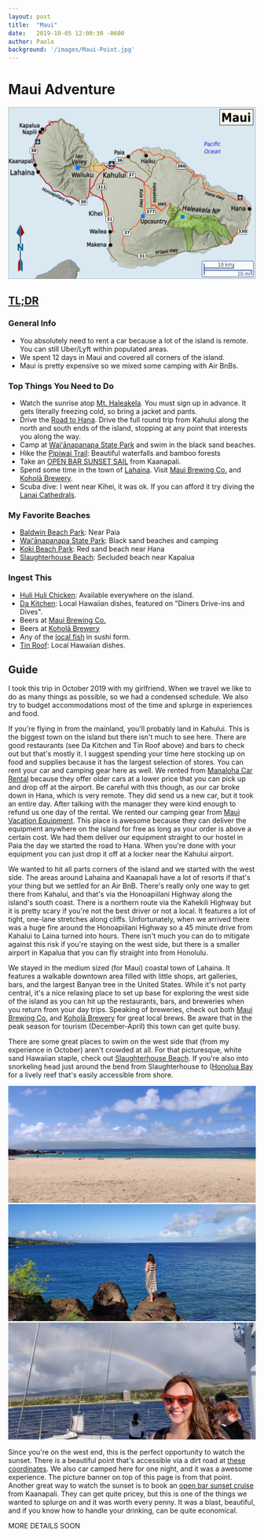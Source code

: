```yaml
---
layout: post
title:  "Maui"
date:   2019-10-05 12:00:30 -0600
author: Paolo
background: '/images/Maui-Point.jpg' 
---
```


# Maui Adventure

<img src="/images/maui-map.png" class="img-fluid" alt="https://commons.wikimedia.org/wiki/File:Maui_region_map_EN.png">

## <ins>TL;DR<ins>

### General Info
- You absolutely need to rent a car because a lot of the island is remote. You can still Uber/Lyft within populated areas.
- We spent 12 days in Maui and covered all corners of the island.
- Maui is pretty expensive so we mixed some camping with Air BnBs.

### Top Things You Need to Do
- Watch the sunrise atop [Mt. Haleakela](https://www.nps.gov/hale/planyourvisit/sunrise-and-sunset.htm). You must sign up in advance. It gets literally freezing cold, so bring a jacket and pants.
- Drive the [Road to Hana](https://roadtohana.com/). Drive the full round trip from Kahului along the north and south ends of the island, stopping at any point that interests you along the way.
- Camp at [Waiʻānapanapa State Park](https://www.google.com/search?q=wainapana+state+park&rlz=1C1CHBF_enUS878US878&oq=wainapana+state+park&aqs=chrome..69i57j0l7.5449j0j1&sourceid=chrome&ie=UTF-8) and swim in the black sand beaches.
- Hike the [Pipiwai Trail](https://www.google.com/search?q=pipiwai+trail&rlz=1C1CHBF_enUS878US878&oq=pip&aqs=chrome.1.69i57j0l2j46l2j0l3.2742j0j9&sourceid=chrome&ie=UTF-8): Beautiful waterfalls and bamboo forests
- Take an [OPEN BAR SUNSET SAIL](https://teralani.net/Maui-Sunset-Sail/original.htm) from Kaanapali.
- Spend some time in the town of [Lahaina](https://www.google.com/search?gs_ssp=eJzj4tDP1TcoNsgqNmD0Ys9JzEjMzEsEADcaBd4&q=lahaina&rlz=1C1CHBF_enUS878US878&oq=Lah&aqs=chrome.1.69i57j46j0l2j46j0l2.3265j0j1&sourceid=chrome&ie=UTF-8). Visit [Maui Brewing Co.](https://www.mbcrestaurants.com/lahaina/) and [Koholā Brewery](https://www.koholabrewery.com/).
- Scuba dive: I went near Kihei, it was ok. If you can afford it try diving the [Lanai Cathedrals](https://www.google.com/search?rlz=1C1CHBF_enUS878US878&sxsrf=ALeKk03Y48I7WcvFCsdn48Qhfu3UZm5x7w%3A1589685181845&ei=vavAXv6VM830tAaprbboDA&q=lanai+cathedrals&oq=lanai+cath&gs_lcp=CgZwc3ktYWIQAxgAMgIIADIECAAQQzICCAAyAggAMgIIADICCAAyAggAOgQIIxAnOgUIABCRAjoFCAAQgwE6BwgAEBQQhwJQtxpYqCxg-DVoAHAAeACAAdoHiAGkEZIBCTcuMS41LTEuMZgBAKABAaoBB2d3cy13aXo&sclient=psy-ab).

### My Favorite Beaches
- [Baldwin Beach Park](https://www.google.com/search?rlz=1C1CHBF_enUS878US878&sxsrf=ALeKk00TMToICjL_0w6KwyjGX2ZqSmiMmQ%3A1589684717708&ei=7anAXpnkKsLItQa20qngAg&q=baldwin+beach+park&oq=baldwin+beach+park&gs_lcp=CgZwc3ktYWIQAzICCAAyAggAMgIIADICCAAyAggAMgIIADIGCAAQFhAeMgYIABAWEB4yBggAEBYQHjIGCAAQFhAeOgQIABBHOgcIABAUEIcCOgQIABBDUPAiWLEnYNYoaABwAXgAgAFjiAGfA5IBATWYAQCgAQGqAQdnd3Mtd2l6&sclient=psy-ab&ved=0ahUKEwjZjp2H9bnpAhVCZM0KHTZpCiwQ4dUDCAw&uact=5): Near Paia
- [Waiʻānapanapa State Park](https://www.google.com/search?q=wainapana+state+park&rlz=1C1CHBF_enUS878US878&oq=wainapana+state+park&aqs=chrome..69i57j0l7.5449j0j1&sourceid=chrome&ie=UTF-8): Black sand beaches and camping
- [Koki Beach Park](https://www.google.com/search?rlz=1C1CHBF_enUS878US878&sxsrf=ALeKk027nuk3gSloZ-pL2lZYIlrYYPE5pA%3A1589684724167&ei=9KnAXqjkCcrbtAaM-5q4CA&q=koki+beach+park&oq=koki+beach+park&gs_lcp=CgZwc3ktYWIQAzICCAAyAggAMgIIADIECAAQHjIECAAQHjoGCAAQBxAeULfQAVjv1AFg-9YBaABwAHgAgAF2iAHiApIBAzMuMZgBAKABAaoBB2d3cy13aXo&sclient=psy-ab&ved=0ahUKEwiorqeK9bnpAhXKLc0KHYy9BocQ4dUDCAw&uact=5): Red sand beach near Hana
- [Slaughterhouse Beach](https://www.google.com/search?rlz=1C1CHBF_enUS878US878&sxsrf=ALeKk01K62iuTYqhJa3DNDngwCpAn335bg%3A1589684752911&ei=EKrAXtv_NsO5tQa245O4Bg&q=slaughterhouse+beach&oq=sl&gs_lcp=CgZwc3ktYWIQAxgAMgQIIxAnMgQIIxAnMgUIABCRAjIECAAQQzIECAAQQzIECAAQQzIHCAAQgwEQQzIECAAQQzICCAAyAggAOgUIABCDAVDKvQFYzr4BYOHKAWgAcAB4AIABuAGIAeUCkgEDMC4ymAEAoAEBqgEHZ3dzLXdpeg&sclient=psy-ab): Secluded beach near Kapalua

### Ingest This
- [Huli Huli Chicken](https://www.google.com/search?q=huli+huli+chicken&rlz=1C1CHBF_enUS878US878&oq=huli+huli&aqs=chrome.0.0j46j69i57j0l5.2114j0j1&sourceid=chrome&ie=UTF-8): Available everywhere on the island.
- [Da Kitchen](https://dakitchen.com/): Local Hawaiian dishes, featured on "Diners Drive-ins and Dives".
- Beers at [Maui Brewing Co.](https://www.mbcrestaurants.com/lahaina/)
- Beers at [Koholā Brewery](https://www.koholabrewery.com/)
- Any of the [local fish](http://kauai-ranch.com/best-fish-to-eat-in-hawaii/) in sushi form.
- [Tin Roof](http://www.tinroofmaui.com/): Local Hawaiian dishes.
   
## Guide

I took this trip in October 2019 with my girlfriend. When we travel we like to do as many things as possible, so we had a condensed schedule. We also try to budget accommodations most of the time and splurge in experiences and food. 

If you're flying in from the mainland, you'll probably land in Kahului. This is the biggest town on the island but there isn't much to see here. There are good restaurants (see Da Kitchen and Tin Roof above) and bars to check out but that's mostly it. I suggest spending your time here stocking up on food and supplies because it has the largest selection of stores. You can rent your car and camping gear here as well. We rented from [Manaloha Car Rental](https://www.manaloharentacar.net/) because they offer older cars at a lower price that you can pick up and drop off at the airport. Be careful with this though, as our car broke down in Hana, which is very remote. They did send us a new car, but it took an entire day. After talking with the manager they were kind enough to refund us one day of the rental. We rented our camping gear from [Maui Vacation Equipment](https://www.mauivacationequipment.com/). This place is awesome because they can deliver the equipment anywhere on the island for free as long as your order is above a certain cost. We had them deliver our equipment straight to our hostel in Paia the day we started the road to Hana. When you're done with your equipment you can just drop it off at a locker near the Kahului airport.

We wanted to hit all parts corners of the island and we started with the west side. The areas around Lahaina and Kaanapali have a lot of resorts if that's your thing but we settled for an Air BnB. There's really only one way to get there from Kahalui, and that's via the Honoapiilani Highway along the island's south coast. There is a northern route via the Kahekili Highway but it is pretty scary if you're not the best driver or not a local. It features a lot of tight, one-lane stretches along cliffs. Unfortunately, when we arrived there was a huge fire around the Honoapiilani Highway so a 45 minute drive from Kahalui to Laina turned into hours. There isn't much you can do to mitigate against this risk if you're staying on the west side, but there is a smaller airport in Kapalua that you can fly straight into from Honolulu. 

We stayed in the medium sized (for Maui) coastal town of Lahaina. It features a walkable downtown area filled with little shops, art galleries, bars, and the largest Banyan tree in the United States. While it's not party central, it's a nice relaxing place to set up base for exploring the west side of the island as you can hit up the restaurants, bars, and breweries when you return from your day trips. Speaking of breweries, check out both [Maui Brewing Co.](https://www.mbcrestaurants.com/lahaina/) and [Koholā Brewery](https://www.koholabrewery.com/) for great local brews. Be aware that in the peak season for tourism (December-April) this town can get quite busy.

<div class="row">
    <div class="col-md-6">
      <p>
        There are some great places to swim on the west side that (from my experience in October) aren't crowded at all. For that picturesque, white sand Hawaiian staple, check out <a href="https://www.google.com/search?rlz=1C1CHBF_enUS878US878&sxsrf=ALeKk01K62iuTYqhJa3DNDngwCpAn335bg%3A1589684752911&ei=EKrAXtv_NsO5tQa245O4Bg&q=slaughterhouse+beach&oq=sl&gs_lcp=CgZwc3ktYWIQAxgAMgQIIxAnMgQIIxAnMgUIABCRAjIECAAQQzIECAAQQzIECAAQQzIHCAAQgwEQQzIECAAQQzICCAAyAggAOgUIABCDAVDKvQFYzr4BYOHKAWgAcAB4AIABuAGIAeUCkgEDMC4ymAEAoAEBqgEHZ3dzLXdpeg&sclient=psy-ab">Slaughterhouse Beach</a>. If you're also into snorkeling head just around the bend from Slaughterhouse to (<a href="https://www.google.com/search?q=honolua+bay&rlz=1C1CHBF_enUS878US878&oq=Honolua+Bay&aqs=chrome.0.0j46j0l6.314j0j4&sourceid=chrome&ie=UTF-8">Honolua Bay</a> for a lively reef that's easily accessible from shore.
      </p>
    </div>
    <div class="col-md-6">
        <img src="/images/Slaughterhouse-beach.jpg" alt="Slaughterhouse Beach">
    </div>
</div>
   
<div class="row">
    <div class="col-md-6">
        <img src="/images/west-point-maui.jpg" alt="Sunset Point">
        <img src="/images/Sunet-cruise.jpg" alt="Sunset Point">
    </div>
    <div class="col-md-6">
      <p>
        Since you're on the west end, this is the perfect opportunity to watch the sunset. There is a beautiful point that's accessible via a dirt road at <a href="https://www.google.com/maps/@21.0169461,-156.6397424,17z">these coordinates</a>. We also car camped here for one night, and it was a awesome experience. The picture banner on top of this page is from that point. Another great way to watch the sunset is to book an <a href="https://teralani.net/Maui-Sunset-Sail/original.htm">open bar sunset cruise</a> from Kaanapali. They can get quite pricey, but this is one of the things we wanted to splurge on and it was worth every penny. It was a blast, beautiful, and if you know how to handle your drinking, can be quite economical. 
      </p>
    </div>
</div>
 

MORE DETAILS SOON
